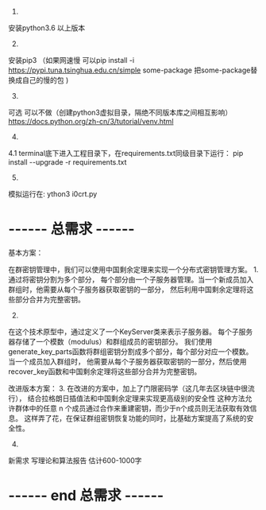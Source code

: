 1.
安装python3.6 以上版本

2. 
安装pip3 
（如果网速慢 可以pip install -i https://pypi.tuna.tsinghua.edu.cn/simple some-package  把some-package替换成自己的慢的包 )

3.
可选  可以不做（创建python3虚拟目录，隔绝不同版本库之间相互影响）
https://docs.python.org/zh-cn/3/tutorial/venv.html

4.
4.1
terminal底下进入工程目录下，在requirements.txt同级目录下运行：
pip install --upgrade -r requirements.txt

5.
模拟运行在:
ython3 i0crt.py





# ------ 总需求 ------

基本方案：

在群密钥管理中，我们可以使用中国剩余定理来实现一个分布式密钥管理方案。
1.
通过将密钥分割为多个部分，
每个部分由一个子服务器管理。当一个新成员加入群组时，他需要从每个子服务器获取密钥的一部分，
然后利用中国剩余定理将这些部分合并为完整密钥。

2.
在这个技术原型中，通过定义了一个KeyServer类来表示子服务器。
每个子服务器存储了一个模数（modulus）和群组成员的密钥部分。
我们使用generate_key_parts函数将群组密钥分割成多个部分，每个部分对应一个模数。当一个成员加入群组时，
他需要从每个子服务器获取密钥的一部分，然后使用recover_key函数和中国剩余定理将这些部分合并为完整密钥。

改进版本方案：
3.
在改进的方案中，加上了门限密码学（这几年去区块链中很流行），
结合拉格朗日插值法和中国剩余定理来实现更高级别的安全性
这种方法允许群体中的任意 n 个成员通过合作来重建密钥，而少于n个成员则无法获取有效信息。
这样弄了花，在保证群组密钥恢复功能的同时，比基础方案提高了系统的安全性。

4.
新需求
写理论和算法报告 估计600-1000字

# ------ end 总需求 ------






